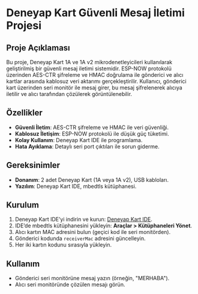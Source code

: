 # Deneyap Kart Güvenli Mesaj İletimi Projesi

## Proje Açıklaması
Bu proje, Deneyap Kart 1A ve 1A v2 mikrodenetleyicileri kullanılarak geliştirilmiş bir güvenli mesaj iletimi sistemidir. ESP-NOW protokolü üzerinden AES-CTR şifreleme ve HMAC doğrulama ile gönderici ve alıcı kartlar arasında kablosuz veri aktarımı gerçekleştirilir. Kullanıcı, gönderici kart üzerinden seri monitör ile mesaj girer, bu mesaj şifrelenerek alıcıya iletilir ve alıcı tarafından çözülerek görüntülenebilir.

## Özellikler
- **Güvenli İletim**: AES-CTR şifreleme ve HMAC ile veri güvenliği.
- **Kablosuz İletişim**: ESP-NOW protokolü ile düşük güç tüketimi.
- **Kolay Kullanım**: Deneyap Kart IDE ile programlama.
- **Hata Ayıklama**: Detaylı seri port çıktıları ile sorun giderme.

## Gereksinimler
- **Donanım**: 2 adet Deneyap Kart (1A veya 1A v2), USB kabloları.
- **Yazılım**: Deneyap Kart IDE, mbedtls kütüphanesi.

## Kurulum
1. Deneyap Kart IDE’yi indirin ve kurun: [Deneyap Kart IDE](https://www.deneyapkart.org/tr/ide).
2. IDE’de mbedtls kütüphanesini yükleyin: **Araçlar > Kütüphaneleri Yönet**.
3. Alıcı kartın MAC adresini bulun (geçici kod ile seri monitörden).
4. Gönderici kodunda `receiverMac` adresini güncelleyin.
5. Her iki kartın kodunu sırasıyla yükleyin.

## Kullanım
- Gönderici seri monitörüne mesaj yazın (örneğin, "MERHABA").
- Alıcı seri monitöründe çözülen mesajı görün.
